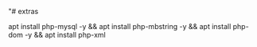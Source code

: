 "# extras 

apt install php-mysql -y &&
apt install php-mbstring -y &&
apt install php-dom -y &&
apt install php-xml